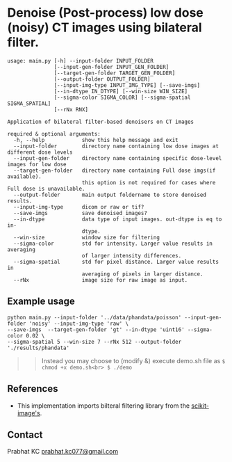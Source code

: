 # Denoise (Post-process) low dose (noisy) CT images using bilateral filter.

```
usage: main.py [-h] --input-folder INPUT_FOLDER
               [--input-gen-folder INPUT_GEN_FOLDER]
               [--target-gen-folder TARGET_GEN_FOLDER]
               [--output-folder OUTPUT_FOLDER]
               [--input-img-type INPUT_IMG_TYPE] [--save-imgs]
               [--in-dtype IN_DTYPE] [--win-size WIN_SIZE]
               [--sigma-color SIGMA_COLOR] [--sigma-spatial SIGMA_SPATIAL]
               [--rNx RNX]

Application of bilateral filter-based denoisers on CT images

required & optional arguments:
  -h, --help            show this help message and exit
  --input-folder        directory name containing low dose images at different dose levels
  --input-gen-folder    directory name containing specific dose-level images for low dose
  --target-gen-folder   directory name containing Full dose imgs(if available). 
                        this option is not required for cases where Full dose is unavailable.
  --output-folder       main output foldername to store denoised results.
  --input-img-type      dicom or raw or tif?
  --save-imgs           save denoised images?
  --in-dtype            data type of input images. out-dtype is eq to in-
                        dtype.
  --win-size            window size for filtering
  --sigma-color         std for intensity. Larger value results in averaging
                        of larger intensity differences.
  --sigma-spatial       std for pixel distance. Larger value results in
                        averaging of pixels in larger distance.
  --rNx                 image size for raw image as input.
```
## Example usage ##
```
python main.py --input-folder '../data/phandata/poisson' --input-gen-folder 'noisy' --input-img-type 'raw' \
--save-imgs  --target-gen-folder 'gt' --in-dtype 'uint16' --sigma-color 0.02 \
--sigma-spatial 5 --win-size 7 --rNx 512 --output-folder './results/phandata'
```
> > Instead you may choose to (modify &) execute demo.sh file as
``
$ chmod +x demo.sh<br>
$ ./demo
``
## References ##
- This implementation imports bilteral filtering library from the [scikit-image's](https://scikit-image.org/docs/stable/auto_examples/filters/plot_denoise.html).

## Contact ##
Prabhat KC
prabhat.kc077@gmail.com
